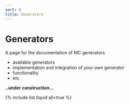 ```yaml
---
sort: 0
title: Generators
---
```


# Generators

A page for the documentation of MC generators
* available generators
* implementation and integration of your own generator
* functionality
* etc

**..under construction...**


{% include list.liquid all=true %}
